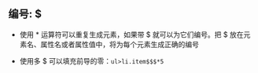 ## 编号: $

- 使用 * 运算符可以重复生成元素，如果带 $ 就可以为它们编号。把 $ 放在元素名、属性名或者属性值中，将为每个元素生成正确的编号

- 使用多 $ 可以填充前导的零：`ul>li.item$$$*5`

